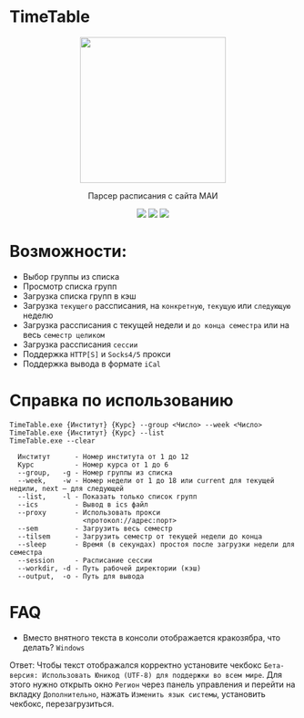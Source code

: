 # TimeTable
<p align="center">
  <img width="256" height="256" src="https://i.ibb.co/FXzfktM/Default-logo.png">
</p>

<p align="center">
  Парсер расписания с сайта МАИ
</p>


<p align="center">
  <a href="https://github.com/gh0st17/TimeTable/releases/latest"><img src="https://img.shields.io/github/v/release/gh0st17/TimeTable?style=plastic"></a>
  <img src="https://img.shields.io/badge/license-MIT-blue?style=plastic">
  <img src="https://img.shields.io/tokei/lines/github/gh0st17/TimeTable?style=plastic">
</p>

# Возможности:

- Выбор группы из списка
- Просмотр списка групп
- Загрузка списка групп в кэш
- Загрузка `текущего` рассписания, на `конкретную`, `текущую` или `следующую` неделю
- Загрузка рассписания с текущей недели и `до конца семестра` или на весь `семестр целиком`
- Загрузка рассписания `сессии`
- Поддержка `HTTP[S]` и `Socks4/5` прокси
- Поддержка вывода в формате `iCal`

# Справка по использованию

```
TimeTable.exe {Институт} {Курс} --group <Число> --week <Число>
TimeTable.exe {Институт} {Курс} --list
TimeTable.exe --clear

  Институт      - Номер института от 1 до 12
  Курс          - Номер курса от 1 до 6
  --group,   -g - Номер группы из списка
  --week,    -w - Номер недели от 1 до 18 или current для текущей недили, next — для следующей
  --list,    -l - Показать только список групп
  --ics         - Вывод в ics файл
  --proxy       - Использовать прокси
                  <протокол://адрес:порт>
  --sem         - Загрузить весь семестр
  --tilsem      - Загрузить семестр от текущей недели до конца
  --sleep       - Время (в секундах) простоя после загрузки недели для семестра
  --session     - Расписание сессии
  --workdir, -d - Путь рабочей директории (кэш)
  --output,  -o - Путь для вывода
```

# FAQ

- Вместо внятного текста в консоли отображается кракозябра, что делать? `Windows`

Ответ: Чтобы текст отображался корректно установите чекбокс `Бета-версия: Использовать Юникод (UTF-8) для поддержки во всем мире`. Для этого нужно открыть окно `Регион` через панель управления и перейти на вкладку `Дополнительно`, нажать `Изменить язык системы`, установить чекбокс, перезагрузиться.
